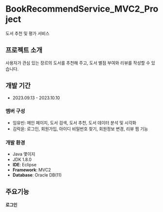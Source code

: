# BookRecommendService_MVC2_Project
도서 추천 및 평가 서비스


## 프로젝트 소개
사용자가 관심 있는 장르의 도서를 추천해 주고, 도서 별점 부여와 리뷰를 작성할 수 있습니다.

## 개발 기간
* 2023.09.13 - 2023.10.10

### 멤버 구성
  - 임유빈: 메인 페이지, 도서 검색, 도서 추천, 도서 데이터 분석 및 시각화
  - 김락윤: 로그인, 회원가입, 아이디 비밀번호 찾기, 회원정보 변경, 리뷰 찜 기능

### 개발 환경
  - Java 몇이지
  - JDK 1.8.0
  - **IDE**: Eclipse
  - **Framework**: MVC2
  - **Database**: Oracle DB(11)

## 주요기능
#### 로그인
